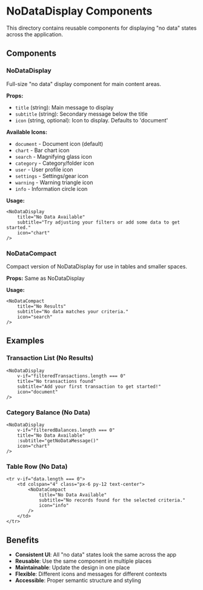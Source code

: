 # NoDataDisplay Components

This directory contains reusable components for displaying "no data" states across the application.

## Components

### NoDataDisplay

Full-size "no data" display component for main content areas.

**Props:**

-   `title` (string): Main message to display
-   `subtitle` (string): Secondary message below the title
-   `icon` (string, optional): Icon to display. Defaults to 'document'

**Available Icons:**

-   `document` - Document icon (default)
-   `chart` - Bar chart icon
-   `search` - Magnifying glass icon
-   `category` - Category/folder icon
-   `user` - User profile icon
-   `settings` - Settings/gear icon
-   `warning` - Warning triangle icon
-   `info` - Information circle icon

**Usage:**

```vue
<NoDataDisplay
    title="No Data Available"
    subtitle="Try adjusting your filters or add some data to get started."
    icon="chart"
/>
```

### NoDataCompact

Compact version of NoDataDisplay for use in tables and smaller spaces.

**Props:** Same as NoDataDisplay

**Usage:**

```vue
<NoDataCompact
    title="No Results"
    subtitle="No data matches your criteria."
    icon="search"
/>
```

## Examples

### Transaction List (No Results)

```vue
<NoDataDisplay
    v-if="filteredTransactions.length === 0"
    title="No transactions found"
    subtitle="Add your first transaction to get started!"
    icon="document"
/>
```

### Category Balance (No Data)

```vue
<NoDataDisplay
    v-if="filteredBalances.length === 0"
    title="No Data Available"
    :subtitle="getNoDataMessage()"
    icon="chart"
/>
```

### Table Row (No Data)

```vue
<tr v-if="data.length === 0">
    <td colspan="4" class="px-6 py-12 text-center">
        <NoDataCompact
            title="No Data Available"
            subtitle="No records found for the selected criteria."
            icon="info"
        />
    </td>
</tr>
```

## Benefits

-   **Consistent UI**: All "no data" states look the same across the app
-   **Reusable**: Use the same component in multiple places
-   **Maintainable**: Update the design in one place
-   **Flexible**: Different icons and messages for different contexts
-   **Accessible**: Proper semantic structure and styling
